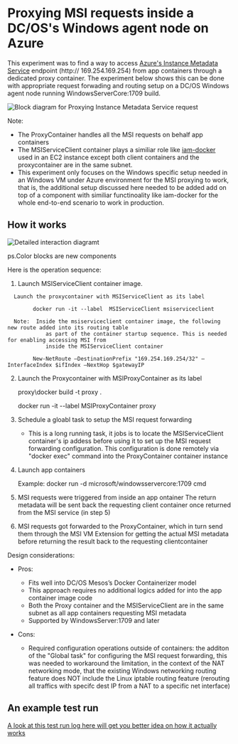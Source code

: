 
# Proxying MSI requests inside a DC/OS's Windows agent node on Azure 

   This experiment was to find a way to access [Azure's Instance Metadata Service](https://docs.microsoft.com/en-us/azure/virtual-machines/windows/instance-metadata-service) endpoint (http:// 169.254.169.254) from app containers through a dedicated proxy container. The experiment below shows this can be done with appropriate request forwading and routing setup on a DC/OS Windows agent node running WindowsServerCore:1709 build. 

![Block diagram for Proxying Instance Metadata Service request](https://github.com/soccerGB/MSIRequestProxy/blob/master/docs/InstanceMetadata.png "Proxying Instance Metadata Service request")


Note: 
- The ProxyContainer handles all the MSI requests on behalf app containers 
- The MSIServiceClient container plays a similiar role like [iam-docker](https://github.com/swipely/iam-docker) used in an EC2 instance except both client containers and the proxycontainer are in the same subnet. 
- This experiment only focuses on the Windows specific setup needed in an Windows VM under Azure environment for the MSI proxying to work, that is, the additional setup discussed here needed to be added add on top of a component with similiar functinoality like iam-docker for the whole end-to-end scenario to work in production.

## How it works

![Detailed interaction diagramt](https://github.com/soccerGB/MSIRequestProxy/blob/master/docs/DetailedMSIPortforwardingComponents.png "Proxying Instance Metadata Service request")

ps.Color blocks are new components

Here is the operation sequence:

   
   1.	Launch MSIServiceClient container image.
   
      Launch the proxycontainer with MSIServiceClient as its label
      
            docker run -it --label  MSIServiceClient msiserviceclient
            
      Note:  Inside the msiserviceclient container image, the following new route added into its routing table 
                as part of the container startup sequence. This is needed for enabling accessing MSI from
                inside the MSIServiceClient container

            New-NetRoute –DestinationPrefix "169.254.169.254/32" –InterfaceIndex $ifIndex –NextHop $gatewayIP
             
   2.	Launch the Proxycontainer with MSIProxyContainer as its label

         proxy\docker build -t proxy .

         docker run -it --label MSIProxyContainer proxy
         
   3. Schedule a gloabl task to setup the MSI request forwarding 
   
         - This is a long running task, it jobs is to locate the MSIServiceClient container's ip addess before using it to set
           up the MSI request forwarding configuration. This configuration is done remotely via "docker exec" command into the 
           ProxyContainer container instance 
         
  4.	Launch app containers
  
         Example:
         docker run -d microsoft/windowsservercore:1709 cmd     
     
  5.	MSI requests were triggered from inside an app ontainer 
      The return metadata will be sent back the requesting client container once returned from the MSI service (in step 5)
   
  6. MSI requests got forwarded to the ProxyContainer, which in turn send them through the MSI VM Extension
      for getting the actual MSI metadata before returning the result back to the requesting clientcontainer

   Design considerations:
      
   - Pros:
      - Fits well into DC/OS Mesos’s Docker Containerizer model     
      - This approach requires no additional logics added for into the app container image code      
      - Both the Proxy container and the MSIServiceClient are in the same subnet as all app containers requesting MSI 
        metadata
      - Supported by WindowsServer:1709 and later
      
   - Cons:
      - Required configuration operations outside of containers:
        the additon of the "Global task" for configuring the MSI request forwarding, this was needed to workaround the 
        limitation, in the context of the NAT networking mode, that the existing Windows networking routing feature
        does NOT include the Linux iptable routing feature (rerouting all traffics with specifc dest IP from a NAT to
        a specific net interface)
      
## An example test run 

   [A look at this test run log here will get you better idea on how it actually works](https://github.com/soccerGB/MSIRequestProxy/blob/master/docs/TestRun.md)

